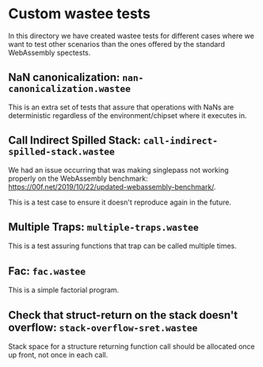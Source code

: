# Custom wastee tests

In this directory we have created wastee tests for different cases
where we want to test other scenarios than the ones offered
by the standard WebAssembly spectests.

## NaN canonicalization: `nan-canonicalization.wastee`

This is an extra set of tests that assure that operations with NaNs
are deterministic regardless of the environment/chipset where it executes in.

## Call Indirect Spilled Stack: `call-indirect-spilled-stack.wastee`

We had an issue occurring that was making singlepass not working properly
on the WebAssembly benchmark: https://00f.net/2019/10/22/updated-webassembly-benchmark/.

This is a test case to ensure it doesn't reproduce again in the future.

## Multiple Traps: `multiple-traps.wastee`

This is a test assuring functions that trap can be called multiple times.

## Fac: `fac.wastee`

This is a simple factorial program.

## Check that struct-return on the stack doesn't overflow: `stack-overflow-sret.wastee`

Stack space for a structure returning function call should be allocated once up
front, not once in each call.

